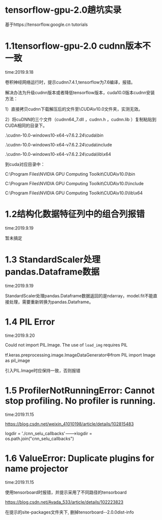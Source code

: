 # tensorflow-gpu-2.0趟坑实录

基于https://tensorflow.google.cn tutorials

# 1.1tensorflow-gpu-2.0 cudnn版本不一致

time:2019.9.18

卷积神经网络运行时，提示cudnn7.4.1,tensorflow为7.6编译，报错。

解决办法为升级cudnn版本或者降低tensorflow版本，cuda10.0版本cudnn安装方法：

1）直接拷贝cudnn下载解压后的文件至\CUDA\v10.0文件夹，实测无效。

2）将cuDNN的三个文件（cudnn64_7.dll ，cudnn.h ，cudnn.lib ）复制粘贴到CUDA相同的目录下。

.\cudnn-10.0-windows10-x64-v7.6.2.24\cuda\bin

.\cudnn-10.0-windows10-x64-v7.6.2.24\cuda\include

.\cudnn-10.0-windows10-x64-v7.6.2.24\cuda\lib\x64

到cuda对应目录中：

C:\Program Files\NVIDIA GPU Computing Toolkit\CUDA\v10.0\bin

C:\Program Files\NVIDIA GPU Computing Toolkit\CUDA\v10.0\include

C:\Program Files\NVIDIA GPU Computing Toolkit\CUDA\v10.0\lib\x64

# 1.2结构化数据特征列中的组合列报错


time:2019.9.19

暂未搞定

# 1.3 StandardScaler处理pandas.Dataframe数据

time:2019.9.19

StandardScaler处理pandas.Dataframe数据返回的是ndarray，model.fit不能直接处理，需要重新转换为pandas.Dataframe。

# 1.4 PIL Error

time:2019.9.20

Could not import PIL.Image. The use of `load_img` requires PIL

tf.keras.preprocessing.image.ImageDataGenerator中from PIL import Image as pil_image

引入PIL.Image时应保持一致，否则报错


# 1.5 ProfilerNotRunningError: Cannot stop profiling. No profiler is running.

time:2019.11.15

https://blog.csdn.net/weixin_41010198/article/details/102815483

logdir = './cnn_selu_callbacks'--->logdir = os.path.join("cnn_selu_callbacks")

# 1.6 ValueError: Duplicate plugins for name projector


time:2019.11.15

使用tensorboard时报错，并提示采用了不同路径的tensorboard

https://blog.csdn.net/Avada_533/article/details/102223823

在提示的site-packages文件夹下, 删掉tensorboard--2.0.0dist-info
